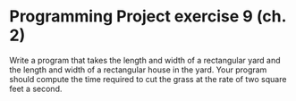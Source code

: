 # Programming Project exercise 9 (ch. 2)

Write a program that takes the length and width of a rectangular yard and the length and width of a rectangular house in the yard. Your program should compute the time required to cut the grass at the rate of two square feet a second.
